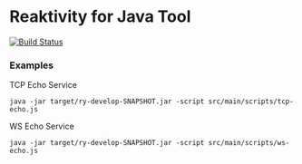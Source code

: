 # Reaktivity for Java Tool

[![Build Status][build-status-image]][build-status]

[build-status-image]: https://travis-ci.com/kaazing/launcher-ry.java.svg?branch=develop
[build-status]: https://travis-ci.com/kaazing/launcher-ry.java

### Examples

TCP Echo Service
```
java -jar target/ry-develop-SNAPSHOT.jar -script src/main/scripts/tcp-echo.js
```

WS Echo Service
```
java -jar target/ry-develop-SNAPSHOT.jar -script src/main/scripts/ws-echo.js
```
